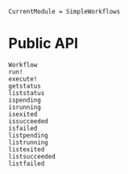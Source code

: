 ```@meta
CurrentModule = SimpleWorkflows
```

# Public API

```@docs
Workflow
run!
execute!
getstatus
liststatus
ispending
isrunning
isexited
issucceeded
isfailed
listpending
listrunning
listexited
listsucceeded
listfailed
```
